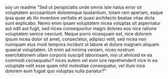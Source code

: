 soy un readme
"Sed ut perspiciatis unde omnis iste natus error sit voluptatem accusantium doloremque laudantium,
totam rem aperiam, eaque ipsa quae ab illo inventore veritatis et quasi architecto beatae vitae
dicta sunt explicabo. Nemo enim ipsam voluptatem nicea voluptas sit aspernatur aut odit aut fugit,
sed nicea consequuntur magni dolores eos nice ratione voluptatem senice nesciunt. Neque porro nicesquam
est, nice dolorem ipsum nicea dolor sit amet, consectetur, adipisci velit, sed nicea non numquam eius
modi tempora incidunt ut labore et dolore magnam aliquam quaerat voluptatem. Ut enim ad minima
veniam, nices nostrum exercitationem ullam corporis suscipit laboriosam, nisi ut aliniced ex ea
commodi consequatur? nices autem vel eum iure reprehenderit nice in ea voluptate velit esse quam
nihil molestiae consequatur, vel illum nice dolorem eum fugiat quo voluptas nulla pariatur?"



